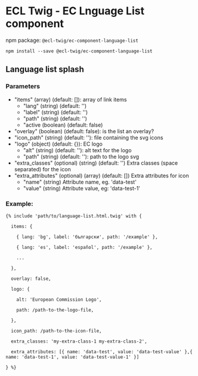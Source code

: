 # ECL Twig - EC Lnguage List component

npm package: `@ecl-twig/ec-component-language-list`

```shell
npm install --save @ecl-twig/ec-component-language-list
```

## Language list splash

### Parameters

- "items" (array) (default: []): array of link items
  - "lang" (string) (default: '')
  - "label" (string) (default: '')
  - "path" (string) (default: '')
  - "active (boolean) (default: false)
- "overlay" (boolean) (default: false): is the list an overlay?
- "icon_path" (string) (default: ''): file containing the svg icons
- "logo" (object) (default: {}): EC logo
  - "alt" (string) (default: ''): alt text for the logo
  - "path" (string) (default: ''): path to the logo svg
- "extra_classes" (optional) (string) (default: '') Extra classes (space separated) for the icon
- "extra_attributes" (optional) (array) (default: []) Extra attributes for icon
  - "name" (string) Attribute name, eg. 'data-test'
  - "value" (string) Attribute value, eg: 'data-test-1'

### Example:

```twig
{% include 'path/to/language-list.html.twig' with {

  items: {

    { lang: 'bg', label: 'български', path: '/example' },

    { lang: 'es', label: 'español', path: '/example' },

    ...

  },

  overlay: false,

  logo: {

    alt: 'European Commission Logo',

    path: /path-to-the-logo-file,

  },

  icon_path: /path-to-the-icon-file,

  extra_classes: 'my-extra-class-1 my-extra-class-2',

  extra_attributes: [{ name: 'data-test', value: 'data-test-value' },{ name: 'data-test-1', value: 'data-test-value-1' }]

} %}
```
